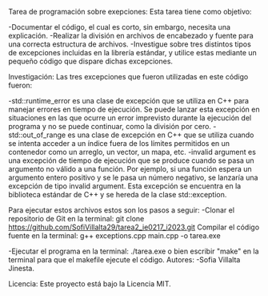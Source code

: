 Tarea de programación sobre exepciones: Esta tarea tiene como objetivo:

-Documentar el código, el cual es corto, sin embargo, necesita una explicación.
-Realizar la división en archivos de encabezado y fuente para una correcta estructura de archivos.
-Investigue sobre tres distintos tipos de excepciones incluidas en la librería estándar, y utilice estas mediante un pequeño código que dispare dichas excepciones.

Investigación: Las tres excepciones que fueron utilizadas en este código fueron:

-std::runtime_error es una clase de excepción que se utiliza en C++ para manejar errores en tiempo de ejecución. Se puede lanzar esta excepción en situaciones en las que ocurre un error imprevisto durante la ejecución del programa y no se puede continuar, como la división por cero.
-std::out_of_range es una clase de excepción en C++ que se utiliza cuando se intenta acceder a un índice fuera de los límites permitidos en un contenedor como un arreglo, un vector, un mapa, etc.
-invalid argument es una excepción de tiempo de ejecución que se produce cuando se pasa un argumento no válido a una función. Por ejemplo, si una función espera un argumento entero positivo y se le pasa un número negativo, se lanzaría una excepción de tipo invalid argument. Esta excepción se encuentra en la biblioteca estándar de C++ y se hereda de la clase std::exception.

Para ejecutar estos archivos estos son los pasos a seguir: -Clonar el repositorio de Git en la terminal: git clone https://github.com/SofiVillalta29/tarea2_ie0217_i2023.git Compilar el código fuente en la terminal: g++ exceptions.cpp main.cpp -o tarea.exe

-Ejecutar el programa en la terminal: ./tarea.exe o bien escribir "make" en la terminal para que el makefile ejecute el código. Autores: -Sofia Villalta Jinesta.

Licencia: Este proyecto está bajo la Licencia MIT.